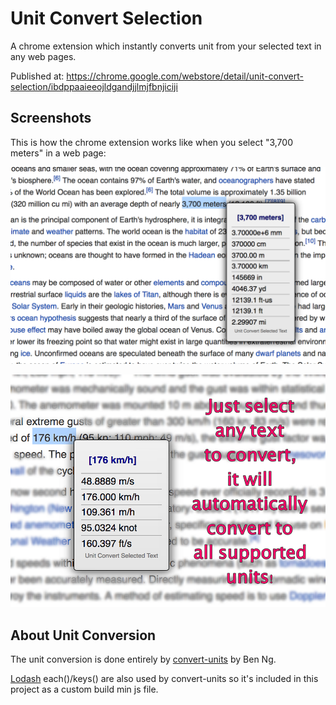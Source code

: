 Unit Convert Selection
=======================

A chrome extension which instantly converts unit from your selected text in any web pages.

Published at: https://chrome.google.com/webstore/detail/unit-convert-selection/ibdppaaieeojldgandjjlmjfbnjiciji

## Screenshots

This is how the chrome extension works like when you select "3,700 meters" in a web page:

![screenshot](screenshot/screenshot_1280.png)



![Usage](screenshot/promotional_tile_920.png)

## About Unit Conversion

The unit conversion is done entirely by [convert-units](https://github.com/ben-ng/convert-units) by Ben Ng. 

[Lodash](lodash.com) each()/keys() are also used by convert-units so it's included in this project as a custom build min js file.

